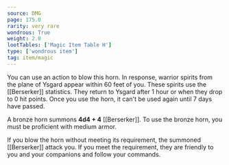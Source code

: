 ```yaml
---
source: DMG
page: 175.0
rarity: very rare
wondrous: True
weight: 2.0
lootTables: ['Magic Item Table H']
type: ['wondrous item']
tag: item/magic
---
```


You can use an action to blow this horn. In response, warrior spirits from the plane of Ysgard appear within 60 feet of you. These spirits use the [[Berserker]] statistics. They return to Ysgard after 1 hour or when they drop to 0 hit points. Once you use the horn, it can't be used again until 7 days have passed.

A bronze horn summons **4d4 + 4** [[Berserker]]. To use the bronze horn, you must be proficient with medium armor.

If you blow the horn without meeting its requirement, the summoned [[Berserker]] attack you. If you meet the requirement, they are friendly to you and your companions and follow your commands.


